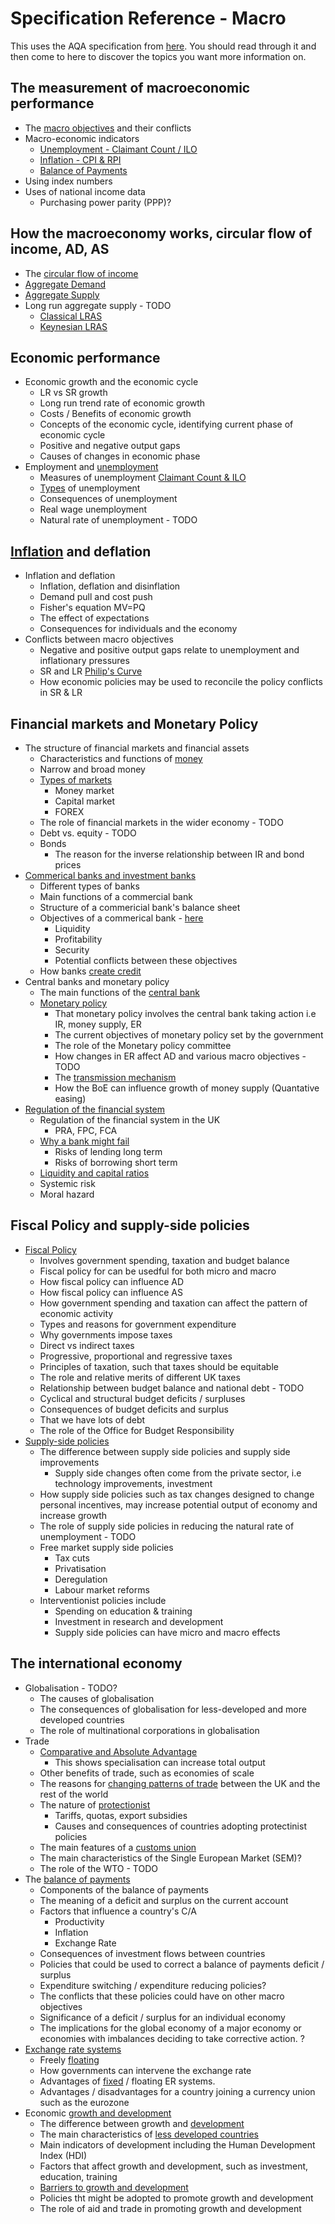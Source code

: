 # Specification Reference - Macro #

This uses the AQA specification from [here](https://www.aqa.org.uk/subjects/economics/as-and-a-level/economics-7135-7136/subject-content-a-level/the-national-and-international-economy). You should read through it and then come to here to discover the topics you want more information on.

## The measurement of macroeconomic performance ##
- The [macro objectives](macro-objectives.md) and their conflicts
- Macro-economic indicators
  - [Unemployment - Claimant Count / ILO](unemployment.md)
  - [Inflation - CPI & RPI](inflation.md#measuring-inflation)
  - [Balance of Payments](balance_of_payments.md)
- Using index numbers
- Uses of national income data
  - Purchasing power parity (PPP)?

## How the macroeconomy works, circular flow of income, AD, AS ##
- The [circular flow of income](circular_flow_of_income.md)
- [Aggregate Demand](aggregate_demand.md)
- [Aggregate Supply](aggregate_supply.md)
- Long run aggregate supply - TODO
  - [Classical LRAS](aggregate_supply.md#classical-lras)
  - [Keynesian LRAS](keynesian_lras.md)

## Economic performance ##
- Economic growth and the economic cycle
  - LR vs SR growth
  - Long run trend rate of economic growth
  - Costs / Benefits of economic growth
  - Concepts of the economic cycle, identifying current phase of economic cycle
  - Positive and negative output gaps
  - Causes of changes in economic phase
- Employment and [unemployment](unemployment.md)
  - Measures of unemployment [Claimant Count & ILO](unemployment.md#measuring-unemployment)
  - [Types](unemployment.md#types-of-unemployment) of unemployment
  - Consequences of unemployment
  - Real wage unemployment
  - Natural rate of unemployment - TODO

## [Inflation](inflation.md) and deflation ##
- Inflation and deflation
  - Inflation, deflation and disinflation
  - Demand pull and cost push
  - Fisher's equation MV=PQ
  - The effect of expectations
  - Consequences for individuals and the economy
- Conflicts between macro objectives
  - Negative and positive output gaps relate to unemployment and inflationary pressures
  - SR and LR [Philip's Curve](philips_curve.md)
  - How economic policies may be used to reconcile the policy conflicts in SR & LR

## Financial markets and Monetary Policy ##
- The structure of financial markets and financial assets
  - Characteristics and functions of [money](financial_markets/money.md)
  - Narrow and broad money
  - [Types of markets](financial_markets/types_of_markets.md)
    - Money market
    - Capital market
    - FOREX
  - The role of financial markets in the wider economy - TODO
  - Debt vs. equity - TODO
  - Bonds
    - The reason for the inverse relationship between IR and bond prices
- [Commerical banks and investment banks](financial_markets/banks.md)
  - Different types of banks
  - Main functions of a commercial bank
  - Structure of a commericial bank's balance sheet
  - Objectives of a commerical bank - [here](financial_markets/liquidity_and_capital.md)
    - Liquidity
    - Profitability
    - Security
    - Potential conflicts between these objectives
  - How banks [create credit](financial_markets/credit_creation.md)
- Central banks and monetary policy
  - The main functions of the [central bank](financial_markets/central_bank.md)
  - [Monetary policy](policy/monetary-policy.md)
    - That monetary policy involves the central bank taking action i.e IR, money supply, ER
    - The current objectives of monetary policy set by the government
    - The role of the Monetary policy committee
    - How changes in ER affect AD and various macro objectives - TODO
    - The [transmission mechanism](policy/monetary-policy.md#transmission-mechanism)
    - How the BoE can influence growth of money supply (Quantative easing)
- [Regulation of the financial system](financial_markets/regulation.md)
  - Regulation of the financial system in the UK
    - PRA, FPC, FCA
  - [Why a bank might fail](financial_markets/failure.md)
    - Risks of lending long term
    - Risks of borrowing short term
  - [Liquidity and capital ratios](financial_markets/liquidity_and_capital.md)
  - Systemic risk
  - Moral hazard

## Fiscal Policy and supply-side policies ##
- [Fiscal Policy](policy/fiscal-policy.md)
  - Involves government spending, taxation and budget balance
  - Fiscal policy for can be usedful for both micro and macro
  - How fiscal policy can influence AD
  - How fiscal policy can influence AS
  - How government spending and taxation can affect the pattern of economic activity
  - Types and reasons for government expenditure
  - Why governments impose taxes
  - Direct vs indirect taxes
  - Progressive, proportional and regressive taxes
  - Principles of taxation, such that taxes should be equitable
  - The role and relative merits of different UK taxes
  - Relationship between budget balance and national debt - TODO
  - Cyclical and structural budget deficits / surpluses
  - Consequences of budget deficits and surplus
  - That we have lots of debt
  - The role of the Office for Budget Responsibility
- [Supply-side policies](policy/supply-side.md)
  - The difference between supply side policies and supply side improvements
    - Supply side changes often come from the private sector, i.e technology improvements, investment
  - How supply side policies such as tax changes designed to change personal incentives, may increase potential output of economy and increase growth
  - The role of supply side policies in reducing the natural rate of unemployment - TODO
  - Free market supply side policies
    - Tax cuts
    - Privatisation
    - Deregulation
    - Labour market reforms
  - Interventionist policies include
    - Spending on education & training
    - Investment in research and development
    - Supply side policies can have micro and macro effects

## The international economy ##
- Globalisation - TODO?
  - The causes of globalisation
  - The consequences of globalisation for less-developed and more developed countries
  - The role of multinational corporations in globalisation
- Trade
  - [Comparative and Absolute Advantage](trade/README.md)
    - This shows specialisation can increase total output
  - Other benefits of trade, such as economies of scale
  - The reasons for [changing patterns of trade](trade/changing_patterns.md) between the UK and the rest of the world
  - The nature of [protectionist](trade/protectionism/README.md)
    - Tariffs, quotas, export subsidies
    - Causes and consequences of countries adopting protectinist policies
  - The main features of a [customs union](trade/customs_union.md)
  - The main characteristics of the Single European Market (SEM)?
  - The role of the WTO - TODO
- The [balance of payments](balance_of_payments.md)
  - Components of the balance of payments
  - The meaning of a deficit and surplus on the current account
  - Factors that influence a country's C/A
    - Productivity
    - Inflation
    - Exchange Rate
  - Consequences of investment flows between countries
  - Policies that could be used to correct a balance of payments deficit / surplus
  - Expenditure switching / expenditure reducing policies?
  - The conflicts that these policies could have on other macro objectives
  - Significance of a deficit / surplus for an individual economy
  - The implications for the global economy of a major economy or economies with imbalances deciding to take corrective action. ?
- [Exchange rate systems](policy/exchange_rate/README.md)
  - Freely [floating](policy/exchange_rate/floating_exchange_rate.md)
  - How governments can intervene the exchange rate
  - Advantages of [fixed](policy/exchange_rate/fixed_exchange_rate.md) / floating ER systems.
  - Advantages / disadvantages for a country joining a currency union such as the eurozone
- Economic [growth and development](economic_growth/README.md)
  - The difference between growth and [development](economic_growth/development.md)
  - The main characteristics of [less developed countries](economic_growth/ldc.md)
  - Main indicators of development including the Human Development Index (HDI)
  - Factors that affect growth and development, such as investment, education, training
  - [Barriers to growth and development](economic_growth/ldc.md#barriers-to-development)
  - Policies tht might be adopted to promote growth and development
  - The role of aid and trade in promoting growth and development
